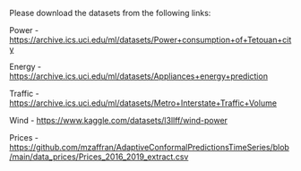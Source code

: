 Please download the datasets from the following links:

Power - https://archive.ics.uci.edu/ml/datasets/Power+consumption+of+Tetouan+city 

Energy - https://archive.ics.uci.edu/ml/datasets/Appliances+energy+prediction

Traffic - https://archive.ics.uci.edu/ml/datasets/Metro+Interstate+Traffic+Volume

Wind - https://www.kaggle.com/datasets/l3llff/wind-power

Prices - https://github.com/mzaffran/AdaptiveConformalPredictionsTimeSeries/blob/main/data_prices/Prices_2016_2019_extract.csv